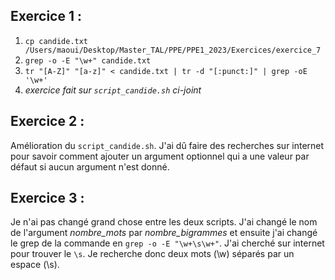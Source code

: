 ## Exercice 1 : 

1) `cp candide.txt /Users/maoui/Desktop/Master_TAL/PPE/PPE1_2023/Exercices/exercice_7`
2) `grep -o -E "\w+" candide.txt`
3) `tr "[A-Z]" "[a-z]" < candide.txt | tr -d "[:punct:]" | grep -oE '\w+'`
4) *exercice fait sur `script_candide.sh` ci-joint*


## Exercice 2 : 

Amélioration du `script_candide.sh`. J'ai dû faire des recherches sur internet pour savoir comment ajouter un argument optionnel qui a une valeur par défaut si aucun argument n'est donné. 

## Exercice 3 : 

Je n'ai pas changé grand chose entre les deux scripts. J'ai changé le nom de l'argument *nombre_mots* par *nombre_bigrammes* et ensuite j'ai changé le grep de la commande en `grep -o -E "\w+\s\w+"`. J'ai cherché sur internet pour trouver le `\s`. Je recherche donc deux mots (\w) séparés par un espace (\s).